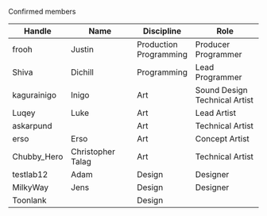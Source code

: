 Confirmed members

| Handle      | Name              | Discipline                | Role                             |
| ----------- | ----------------- | ------------------------- | -------------------------------- |
| frooh       | Justin            | Production<br>Programming | Producer<br>Programmer           |
| Shiva       | Dichill           | Programming               | Lead Programmer                  |
| kagurainigo | Inigo             | Art                       | Sound Design<br>Technical Artist |
| Luqey       | Luke              | Art                       | Lead Artist                      |
| askarpund   |                   | Art                       | Technical Artist                 |
| erso        | Erso              | Art                       | Concept Artist                   |
| Chubby_Hero | Christopher Talag | Art                       | Technical Artist                 |
| testlab12   | Adam              | Design                    | Designer                         |
| MilkyWay    | Jens              | Design                    | Designer                         |
| Toonlank    |                   | Design                    |                                  |
